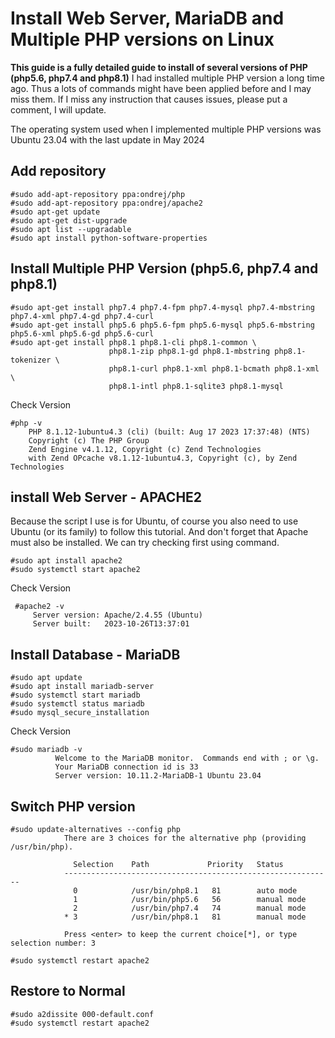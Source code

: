 # Install Web Server, MariaDB and Multiple PHP versions on Linux
**This guide is a fully detailed guide to install of several versions of PHP (php5.6, php7.4 and php8.1)**
I had installed multiple PHP version a long time ago. Thus a lots of commands might have been applied before and I may miss them. If I miss any instruction that causes issues, please put a comment, I will update.

The operating system used when I implemented multiple PHP versions was Ubuntu 23.04 with the last update in May 2024


## Add repository

    #sudo add-apt-repository ppa:ondrej/php
    #sudo add-apt-repository ppa:ondrej/apache2
    #sudo apt-get update
    #sudo apt-get dist-upgrade
    #sudo apt list --upgradable
    #sudo apt install python-software-properties
    
## Install Multiple PHP Version (php5.6, php7.4 and php8.1)

    #sudo apt-get install php7.4 php7.4-fpm php7.4-mysql php7.4-mbstring php7.4-xml php7.4-gd php7.4-curl
    #sudo apt-get install php5.6 php5.6-fpm php5.6-mysql php5.6-mbstring php5.6-xml php5.6-gd php5.6-curl
    #sudo apt-get install php8.1 php8.1-cli php8.1-common \
                          php8.1-zip php8.1-gd php8.1-mbstring php8.1-tokenizer \
                          php8.1-curl php8.1-xml php8.1-bcmath php8.1-xml \
                          php8.1-intl php8.1-sqlite3 php8.1-mysql
     
  Check Version 

    #php -v
        PHP 8.1.12-1ubuntu4.3 (cli) (built: Aug 17 2023 17:37:48) (NTS)
        Copyright (c) The PHP Group
        Zend Engine v4.1.12, Copyright (c) Zend Technologies
        with Zend OPcache v8.1.12-1ubuntu4.3, Copyright (c), by Zend Technologies

    
## install Web Server - APACHE2
  Because the script I use is for Ubuntu, of course you also need to use Ubuntu (or its family) to follow this tutorial. 
  And don't forget that Apache must also be installed. We can try checking first using command.
 
    #sudo apt install apache2
    #sudo systemctl start apache2
     
  Check Version 

     #apache2 -v
         Server version: Apache/2.4.55 (Ubuntu)
         Server built:   2023-10-26T13:37:01
  
  
## Install Database - MariaDB 

    #sudo apt update
    #sudo apt install mariadb-server
    #sudo systemctl start mariadb
    #sudo systemctl status mariadb
    #sudo mysql_secure_installation
     
  Check Version 

    #sudo mariadb -v
              Welcome to the MariaDB monitor.  Commands end with ; or \g.
              Your MariaDB connection id is 33
              Server version: 10.11.2-MariaDB-1 Ubuntu 23.04
    
## Switch PHP version

    #sudo update-alternatives --config php
                There are 3 choices for the alternative php (providing /usr/bin/php).
                
                  Selection    Path             Priority   Status
                ------------------------------------------------------------
                  0            /usr/bin/php8.1   81        auto mode
                  1            /usr/bin/php5.6   56        manual mode
                  2            /usr/bin/php7.4   74        manual mode
                * 3            /usr/bin/php8.1   81        manual mode
                
                Press <enter> to keep the current choice[*], or type selection number: 3
   
    #sudo systemctl restart apache2

  ## Restore to Normal
    
    #sudo a2dissite 000-default.conf
    #sudo systemctl restart apache2

